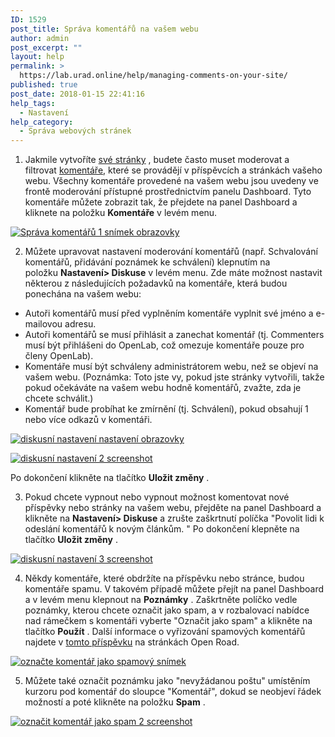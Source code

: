 ```yaml
---
ID: 1529
post_title: Správa komentářů na vašem webu
author: admin
post_excerpt: ""
layout: help
permalink: >
  https://lab.urad.online/help/managing-comments-on-your-site/
published: true
post_date: 2018-01-15 22:41:16
help_tags:
  - Nastavení
help_category:
  - Správa webových stránek
---
```

1. Jakmile vytvoříte <a title="Kdo může vytvořit web?" href="https://lab.urad.online/help/who-can-build-a-site/">své stránky</a> , budete často muset moderovat a filtrovat <a title="Komentář k webu" href="https://lab.urad.online/help/commenting-on-a-site/">komentáře,</a> které se provádějí v příspěvcích a stránkách vašeho webu. Všechny komentáře provedené na vašem webu jsou uvedeny ve frontě moderování přístupné prostřednictvím panelu Dashboard. Tyto komentáře můžete zobrazit tak, že přejdete na panel Dashboard a kliknete na položku <strong>Komentáře</strong> v levém menu.

<a href="https://lab.urad.online/wp-content/uploads/2012/08/Managing_Comments1.png"><img class="alignnone wp-image-3155 size-full" src="https://openlab.citytech.cuny.edu/wp-content/uploads/2012/08/Managing_Comments1.png" alt="Správa komentářů 1 snímek obrazovky" /></a>

2. Můžete upravovat nastavení moderování komentářů (např. Schvalování komentářů, přidávání poznámek ke schválení) klepnutím na položku <strong>Nastavení&gt; Diskuse</strong> v levém menu. Zde máte možnost nastavit některou z následujících požadavků na komentáře, která budou ponechána na vašem webu:
<ul>
 	<li>Autoři komentářů musí před vyplněním komentáře vyplnit své jméno a e-mailovou adresu.</li>
 	<li>Autoři komentářů se musí přihlásit a zanechat komentář (tj. Commenters musí být přihlášeni do OpenLab, což omezuje komentáře pouze pro členy OpenLab).</li>
 	<li>Komentáře musí být schváleny administrátorem webu, než se objeví na vašem webu. (Poznámka: Toto jste vy, pokud jste stránky vytvořili, takže pokud očekáváte na vašem webu hodně komentářů, zvažte, zda je chcete schválit.)</li>
 	<li>Komentář bude probíhat ke zmírnění (tj. Schválení), pokud obsahují 1 nebo více odkazů v komentáři.</li>
</ul>
<a href="https://lab.urad.online/wp-content/uploads/2012/08/Managing_Comments2.png"><img class="alignnone wp-image-3156 size-full" src="https://openlab.citytech.cuny.edu/wp-content/uploads/2012/08/Managing_Comments2.png" alt="diskusní nastavení nastavení obrazovky" /></a>

<a href="https://lab.urad.online/wp-content/uploads/2012/08/Managing_Comments3.png"><img class="alignnone wp-image-3157 size-full" src="https://openlab.citytech.cuny.edu/wp-content/uploads/2012/08/Managing_Comments3.png" alt="diskusní nastavení 2 screenshot" /></a>

Po dokončení klikněte na tlačítko <strong>Uložit změny</strong> .

3. Pokud chcete vypnout nebo vypnout možnost komentovat nové příspěvky nebo stránky na vašem webu, přejděte na panel Dashboard a klikněte na <strong>Nastavení&gt; Diskuse</strong> a zrušte zaškrtnutí políčka "Povolit lidi k odeslání komentářů k novým článkům. " Po dokončení klepněte na tlačítko <strong>Uložit změny</strong> .

<a href="https://lab.urad.online/wp-content/uploads/2012/08/Managing_Comments4.png"><img class="alignnone wp-image-3158 size-full" src="https://openlab.citytech.cuny.edu/wp-content/uploads/2012/08/Managing_Comments4.png" alt="diskusní nastavení 3 screenshot" /></a>

4. Někdy komentáře, které obdržíte na příspěvku nebo stránce, budou komentáře spamu. V takovém případě můžete přejít na panel Dashboard a v levém menu klepnout na <strong>Poznámky</strong> . Zaškrtněte políčko vedle poznámky, kterou chcete označit jako spam, a v rozbalovací nabídce nad rámečkem s komentáři vyberte "Označit jako spam" a klikněte na tlačítko <strong>Použít</strong> . Další informace o vyřizování spamových komentářů najdete v <a href="https://lab.urad.online/openroad/2012/07/09/this-week-in-the-openlab-july-10th-edition" target="_blank" rel="noopener">tomto příspěvku</a> na stránkách Open Road.

<a href="https://lab.urad.online/wp-content/uploads/2012/08/Managing_Comments5.png"><img class="alignnone wp-image-3159 size-full" src="https://openlab.citytech.cuny.edu/wp-content/uploads/2012/08/Managing_Comments5.png" alt="označte komentář jako spamový snímek" /></a>

5. Můžete také označit poznámku jako "nevyžádanou poštu" umístěním kurzoru pod komentář do sloupce "Komentář", dokud se neobjeví řádek možností a poté klikněte na položku <strong>Spam</strong> .

<a href="https://lab.urad.online/wp-content/uploads/2012/08/Managing_Comments6.png"><img class="alignnone wp-image-3160 size-full" title="Managing_Comments6" src="https://openlab.citytech.cuny.edu/wp-content/uploads/2012/08/Managing_Comments6.png" alt="označit komentář jako spam 2 screenshot" /></a>